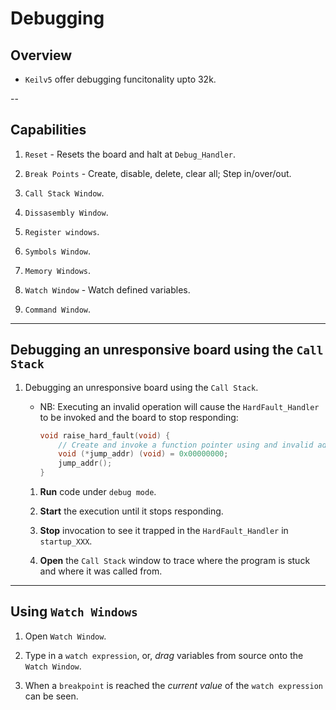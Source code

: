 # Debugging

## Overview

* `Keilv5` offer debugging funcitonality upto 32k.

--

## Capabilities

1. `Reset` - Resets the board and halt at `Debug_Handler`.

2. `Break Points` - Create, disable, delete, clear all; Step in/over/out.

3. `Call Stack Window`.

4. `Dissasembly Window`.

5. `Register windows`.

6. `Symbols Window`.

7. `Memory Windows`.

8. `Watch Window` - Watch defined variables.

9. `Command Window`.

---

## Debugging an unresponsive board using the `Call Stack`

1. Debugging an unresponsive board using the `Call Stack`.

    * NB: Executing an invalid operation will cause the `HardFault_Handler` to be invoked and the board to stop responding:

        ```C
        void raise_hard_fault(void) {
            // Create and invoke a function pointer using and invalid address
            void (*jump_addr) (void) = 0x00000000;
            jump_addr();
        }
        ```

    1. __Run__ code under `debug mode`. 
    
    2. __Start__ the execution until it stops responding.
    
    3. __Stop__ invocation to see it trapped in the `HardFault_Handler` in `startup_XXX`.

    4. __Open__ the `Call Stack` window to trace where the program is stuck and where it was called from.

---

## Using `Watch Windows`

1. Open `Watch Window`.

2. Type in a `watch expression`, or, _drag_ variables from source onto the `Watch Window`.

3. When a `breakpoint` is reached the _current value_ of the `watch expression` can be seen.